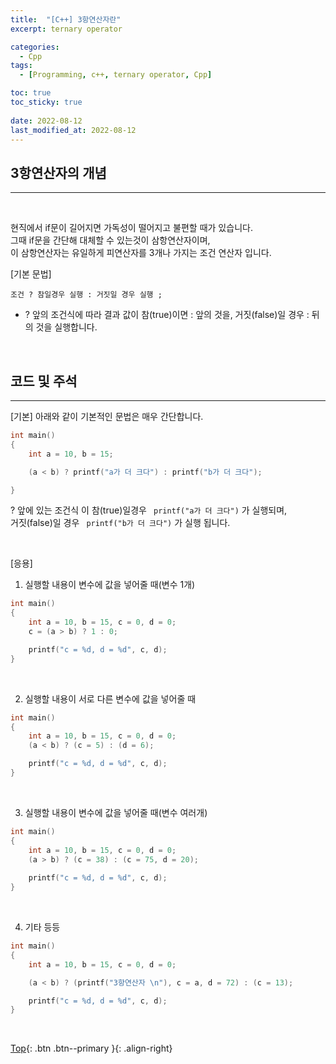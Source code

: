 ```yaml
---
title:  "[C++] 3항연산자란"
excerpt: ternary operator

categories:
  - Cpp
tags:
  - [Programming, c++, ternary operator, Cpp]

toc: true
toc_sticky: true
 
date: 2022-08-12
last_modified_at: 2022-08-12
---
```


## 3항연산자의 개념
---
<br>

현직에서 if문이 길어지면 가독성이 떨어지고 불편할 때가 있습니다. <br>
그때 if문을 간단해 대체할 수 있는것이 삼항연산자이며, <br> 
이 삼항연산자는 유일하게 피연산자를 3개나 가지는 조건 연산자 입니다. 
<br>

[기본 문법]

```
조건 ? 참일경우 실행 : 거짓일 경우 실행 ;
```
* ? 앞의 조건식에 따라 결과 값이 참(true)이면 : 앞의 것을, 거짓(false)일 경우 : 뒤의 것을 실행합니다.

<br>

## 코드 및 주석
---

[기본]
아래와 같이 기본적인 문법은 매우 간단합니다.

``` C++
int main()
{
	int a = 10, b = 15;

	(a < b) ? printf("a가 더 크다") : printf("b가 더 크다");

}
```
? 앞에 있는 조건식 이 참(true)일경우 ``` printf("a가 더 크다")``` 가 실행되며, <br>
거짓(false)일 경우 ``` printf("b가 더 크다")``` 가 실행 됩니다.

 <br>

[응용]
1. 실행할 내용이 변수에 값을 넣어줄 때(변수 1개)

``` C++
int main()
{
	int a = 10, b = 15, c = 0, d = 0;
	c = (a > b) ? 1 : 0;

	printf("c = %d, d = %d", c, d);
}
```
 <br>

2. 실행할 내용이 서로 다른 변수에 값을 넣어줄 때
``` C++
int main()
{
	int a = 10, b = 15, c = 0, d = 0;
	(a < b) ? (c = 5) : (d = 6);

	printf("c = %d, d = %d", c, d);
}
```
 <br>

3. 실행할 내용이 변수에 값을 넣어줄 때(변수 여러개)
``` C++
int main()
{
	int a = 10, b = 15, c = 0, d = 0;
	(a > b) ? (c = 38) : (c = 75, d = 20);
  
	printf("c = %d, d = %d", c, d);
}
```

 <br>

4. 기타 등등
``` C++
int main()
{
	int a = 10, b = 15, c = 0, d = 0;

	(a < b) ? (printf("3항연산자 \n"), c = a, d = 72) : (c = 13);

	printf("c = %d, d = %d", c, d);
}
```

<br>



[Top](#){: .btn .btn--primary }{: .align-right}